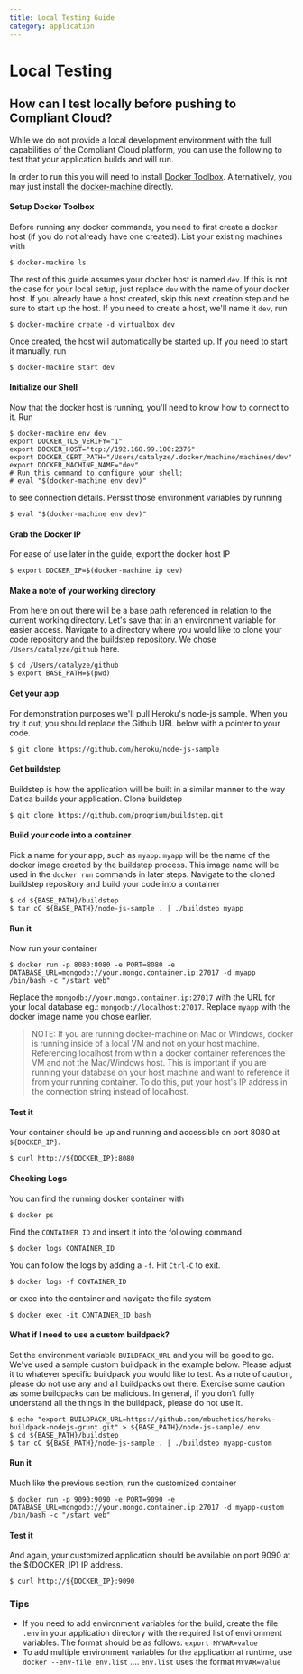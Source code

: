 ```yaml
---
title: Local Testing Guide
category: application
---
```


# Local Testing

## How can I test locally before pushing to Compliant Cloud?

While we do not provide a local development environment with the full capabilities of the Compliant Cloud platform, you can use the following to test that your application builds and will run.

In order to run this you will need to install [Docker Toolbox](https://www.docker.com/products/docker-toolbox). Alternatively, you may just install the [docker-machine](https://docs.docker.com/machine/install-machine/) directly.

#### Setup Docker Toolbox

Before running any docker commands, you need to first create a docker host (if you do not already have one created). List your existing machines with

```
$ docker-machine ls
```

The rest of this guide assumes your docker host is named `dev`. If this is not the case for your local setup, just replace `dev` with the name of your docker host. If you already have a host created, skip this next creation step and be sure to start up the host. If you need to create a host, we'll name it `dev`, run

```
$ docker-machine create -d virtualbox dev
```

Once created, the host will automatically be started up. If you need to start it manually, run

```
$ docker-machine start dev
```

#### Initialize our Shell

Now that the docker host is running, you'll need to know how to connect to it. Run

```
$ docker-machine env dev
export DOCKER_TLS_VERIFY="1"
export DOCKER_HOST="tcp://192.168.99.100:2376"
export DOCKER_CERT_PATH="/Users/catalyze/.docker/machine/machines/dev"
export DOCKER_MACHINE_NAME="dev"
# Run this command to configure your shell:
# eval "$(docker-machine env dev)"
```

to see connection details. Persist those environment variables by running

```
$ eval "$(docker-machine env dev)"
```

#### Grab the Docker IP

For ease of use later in the guide, export the docker host IP

```
$ export DOCKER_IP=$(docker-machine ip dev)
```

#### Make a note of your working directory

From here on out there will be a base path referenced in relation to the current working directory. Let's save that in an environment variable for easier access. Navigate to a directory where you would like to clone your code repository and the buildstep repository. We chose `/Users/catalyze/github` here.

```
$ cd /Users/catalyze/github
$ export BASE_PATH=$(pwd)
```

#### Get your app

For demonstration purposes we'll pull Heroku's node-js sample. When you try it out, you should replace the Github URL below with a pointer to your code.

```
$ git clone https://github.com/heroku/node-js-sample
```

#### Get buildstep

Buildstep is how the application will be built in a similar manner to the way Datica builds your application. Clone buildstep

```
$ git clone https://github.com/progrium/buildstep.git
```

#### Build your code into a container

Pick a name for your app, such as `myapp`. `myapp` will be the name of the docker image created by the buildstep process. This image name will be used in the `docker run` commands in later steps. Navigate to the cloned buildstep repository and build your code into a container

```
$ cd ${BASE_PATH}/buildstep
$ tar cC ${BASE_PATH}/node-js-sample . | ./buildstep myapp
```

#### Run it

Now run your container

```
$ docker run -p 8080:8080 -e PORT=8080 -e DATABASE_URL=mongodb://your.mongo.container.ip:27017 -d myapp /bin/bash -c "/start web"
```

Replace the `mongodb://your.mongo.container.ip:27017` with the URL for your local database eg.: `mongodb://localhost:27017`. Replace `myapp` with the docker image name you chose earlier.

> NOTE: If you are running docker-machine on Mac or Windows, docker is running inside of a local VM and not on your host machine. Referencing localhost from within a docker container references the VM and not the Mac/Windows host. This is important if you are running your database on your host machine and want to reference it from your running container. To do this, put your host's IP address in the connection string instead of localhost.

#### Test it

Your container should be up and running and accessible on port 8080 at `${DOCKER_IP}`.

```
$ curl http://${DOCKER_IP}:8080
```

#### Checking Logs

You can find the running docker container with

```
$ docker ps
```

Find the `CONTAINER ID` and insert it into the following command

```
$ docker logs CONTAINER_ID
```

You can follow the logs by adding a `-f`. Hit `Ctrl-C` to exit.

```
$ docker logs -f CONTAINER_ID
```

or exec into the container and navigate the file system

```
$ docker exec -it CONTAINER_ID bash
```

#### What if I need to use a custom buildpack?

Set the environment variable `BUILDPACK_URL` and you will be good to go. We've used a sample custom buildpack in the example below. Please adjust it to whatever specific buildpack you would like to test. As a note of caution, please do not use any and all buildpacks out there. Exercise some caution as some buildpacks can be malicious. In general, if you don't fully understand all the things in the buildpack, please do not use it.

```
$ echo "export BUILDPACK_URL=https://github.com/mbuchetics/heroku-buildpack-nodejs-grunt.git" > ${BASE_PATH}/node-js-sample/.env
$ cd ${BASE_PATH}/buildstep
$ tar cC ${BASE_PATH}/node-js-sample . | ./buildstep myapp-custom
```

#### Run it

Much like the previous section, run the customized container

```
$ docker run -p 9090:9090 -e PORT=9090 -e DATABASE_URL=mongodb://your.mongo.container.ip:27017 -d myapp-custom /bin/bash -c "/start web"
```

#### Test it

And again, your customized application should be available on port 9090 at the ${DOCKER_IP} IP address.

```
$ curl http://${DOCKER_IP}:9090
```

### Tips

* If you need to add environment variables for the build, create the file `.env` in your application directory with the required list of environment variables. The format should be as follows: `export MYVAR=value`
* To add multiple environment variables for the application at runtime, use `docker --env-file env.list` .... `env.list` uses the format `MYVAR=value`
